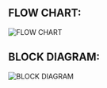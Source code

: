 ## FLOW CHART:
![FLOW CHART](https://user-images.githubusercontent.com/92981586/168421248-06a4b433-ea0e-4ad7-a4f6-fd6de44a0052.png)

## BLOCK DIAGRAM:
![BLOCK DIAGRAM](https://user-images.githubusercontent.com/92981586/168421265-8458308b-4626-4f7a-ab5a-df5a48c7e73e.png)
